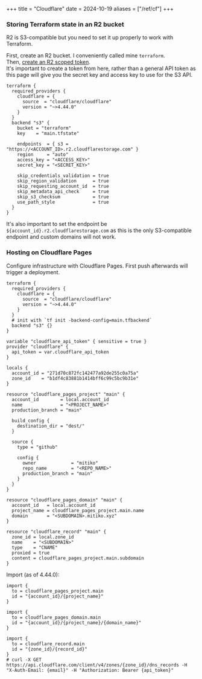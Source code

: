 +++
title = "Cloudflare"
date = 2024-10-19
aliases = ["/ref/cf"]
+++

### Storing Terraform state in an R2 bucket

R2 is S3-compatible but you need to set it up properly to work with Terraform.

First, create an R2 bucket. I conveniently called mine `terraform`.  
Then, [create an R2 scoped token](https://dash.cloudflare.com/?to=/:account/r2/api-tokens).  
It's important to create a token from here, rather than a general API token as
this page will give you the secret key and access key to use for the S3 API.

```
terraform {
  required_providers {
    cloudflare = {
      source  = "cloudflare/cloudflare"
      version = "~>4.44.0"
    }
  }
  backend "s3" {
    bucket = "terraform"
    key    = "main.tfstate"

    endpoints  = { s3 = "https://<ACCOUNT_ID>.r2.cloudflarestorage.com" }
    region     = "auto"
    access_key = "<ACCESS_KEY>"
    secret_key = "<SECRET_KEY>"

    skip_credentials_validation = true
    skip_region_validation      = true
    skip_requesting_account_id  = true
    skip_metadata_api_check     = true
    skip_s3_checksum            = true
    use_path_style              = true
  }
}
```

It's also important to set the endpoint be `${account_id}.r2.cloudflarestorage.com`
as this is the only S3-compatible endpoint and custom domains will not work.

### Hosting on Cloudflare Pages

Configure infrastructure with Cloudflare Pages. First push afterwards will
trigger a deployment.

```
terraform {
  required_providers {
    cloudflare = {
      source  = "cloudflare/cloudflare"
      version = "~>4.44.0"
    }
  }
  # init with `tf init -backend-config=main.tfbackend`
  backend "s3" {}
}

variable "cloudflare_api_token" { sensitive = true }
provider "cloudflare" {
  api_token = var.cloudflare_api_token
}

locals {
  account_id = "271d70c872fc142477a92de255c0a75a"
  zone_id    = "b1df4c83881b1414bff6c99c5bc9b31e"
}

resource "cloudflare_pages_project" "main" {
  account_id        = local.account_id
  name              = "<PROJECT_NAME>"
  production_branch = "main"

  build_config {
    destination_dir = "dest/"
  }

  source {
    type = "github"

    config {
      owner             = "mitiko"
      repo_name         = "<REPO_NAME>"
      production_branch = "main"
    }
  }
}

resource "cloudflare_pages_domain" "main" {
  account_id   = local.account_id
  project_name = cloudflare_pages_project.main.name
  domain       = "<SUBDOMAIN>.mitiko.xyz"
}

resource "cloudflare_record" "main" {
  zone_id = local.zone_id
  name    = "<SUBDOMAIN>"
  type    = "CNAME"
  proxied = true
  content = cloudflare_pages_project.main.subdomain
}
```

Import (as of 4.44.0):

```
import {
  to = cloudflare_pages_project.main
  id = "{account_id}/{project_name}"
}

import {
  to = cloudflare_pages_domain.main
  id = "{account_id}/{project_name}/{domain_name}"
}

import {
  to = cloudflare_record.main
  id = "{zone_id}/{record_id}"
}
# curl -X GET https://api.cloudflare.com/client/v4/zones/{zone_id}/dns_records -H "X-Auth-Email: {email}" -H "Authorization: Bearer {api_token}"
```
